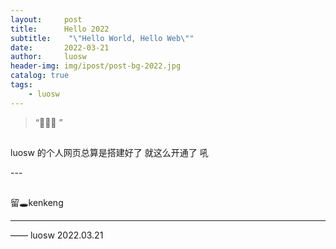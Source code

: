 ```yaml
---
layout:     post
title:      Hello 2022
subtitle:    "\"Hello World, Hello Web\""
date:       2022-03-21
author:     luosw
header-img: img/ipost/post-bg-2022.jpg
catalog: true
tags:
    - luosw
---
```


> “🙉🙉🙉 ”


## 

luosw 的个人网页总算是搭建好了 就这么开通了 吼

<p id = "build"></p>
---

## 


留🕳kenkeng


---


—— luosw 2022.03.21


